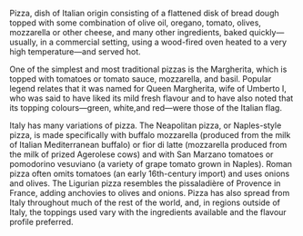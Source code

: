 Pizza, dish of Italian origin consisting of a flattened disk of bread dough 
topped with some combination of olive oil, oregano, tomato, olives, mozzarella 
or other cheese, and many other ingredients, baked quickly—usually, in a commercial 
setting, using a wood-fired oven heated to a very high temperature—and served hot.

One of the simplest and most traditional pizzas is the Margherita, which is topped
with tomatoes or tomato sauce, mozzarella, and basil. 
Popular legend relates that it was named for Queen Margherita, wife of Umberto I,
who was said to have liked its mild fresh flavour and to have also noted that its topping colours—green, white,and red—were those of the Italian flag.

Italy has many variations of pizza. The Neapolitan pizza, or Naples-style pizza, 
is made specifically with buffalo mozzarella (produced from the milk of Italian 
Mediterranean buffalo) or fior di latte (mozzarella produced from the milk of prized
Agerolese cows) and with San Marzano tomatoes or pomodorino vesuviano (a variety
of grape tomato grown in Naples).
Roman pizza often omits tomatoes (an early 16th-century import) and uses onions and olives. 
The Ligurian pizza resembles the pissaladière of Provence in France, adding anchovies to olives
 and onions. 
 Pizza has also spread from Italy throughout much of the rest of the world, and, in regions outside 
 of Italy, the toppings used vary with the ingredients available and the flavour profile preferred.